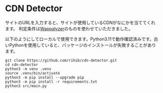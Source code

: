 # CDN Detector

サイトのURLを入力すると、サイトが使用しているCDNがなにかを当ててくれます。
判定条件は[Wappalyzer](https://github.com/wappalyzer/wappalyzer)のものを使わせていただきました。

以下のようにしてローカルで使用できます。Python3.11で動作確認済みです。古いPythonを使用していると、パッケージのインストールが失敗することがあります。

```python3
git clone https://github.com/rihib/cdn-detector.git
cd cdn-detector
python3 -m venv .venv
source .venv/bin/activate
python3 -m pip install --upgrade pip
python3 -m pip install -r requirements.txt
python3 src/main.py
```
